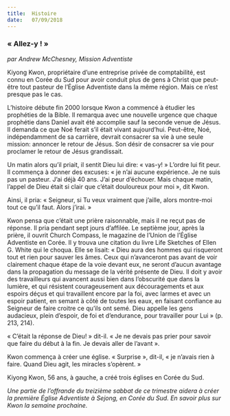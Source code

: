 ```yaml
---
title:  Histoire
date:   07/09/2018
---
```


### « Allez-y ! »

_par Andrew McChesney, Mission Adventiste_

Kiyong Kwon, propriétaire d’une entreprise privée de comptabilité, est connu en Corée du Sud pour avoir conduit plus de gens à Christ que peut-être tout pasteur de l’Église Adventiste dans la même région. Mais ce n’est presque pas le cas.

L’histoire débute fin 2000 lorsque Kwon a commencé à étudier les prophéties de la Bible. Il remarqua avec une nouvelle urgence que chaque prophétie dans Daniel avait été accomplie sauf la seconde venue de Jésus. Il demanda ce que Noé ferait s’il était vivant aujourd’hui. Peut-être, Noé, indépendamment de sa carrière, devrait consacrer sa vie à une seule mission: annoncer le retour de Jésus. Son désir de consacrer sa vie pour proclamer le retour de Jésus grandissait.

Un matin alors qu’il priait, il sentit Dieu lui dire: « vas-y! » L’ordre lui fit peur. Il commença à donner des excuses: « je n’ai aucune expérience. Je ne suis pas un pasteur. J’ai déjà 40 ans. J’ai peur d’échouer. Mais chaque matin, l’appel de Dieu était si clair que c’était douloureux pour moi », dit Kwon.

Ainsi, il pria: « Seigneur, si Tu veux vraiment que j’aille, alors montre-moi tout ce qu’il faut. Alors j’irai. »

Kwon pensa que c’était une prière raisonnable, mais il ne reçut pas de réponse. Il pria pendant sept jours d’affilée. Le septième jour, après la prière, il ouvrit Church Compass, le magazine de l’Union de l’Église Adventiste en Corée. Il y trouva une citation du livre Life Sketches of Ellen G. White qui le choqua. Elle se lisait: « Dieu aura des hommes qui risqueront tout et rien pour sauver les âmes. Ceux qui n’avanceront pas avant de voir clairement chaque étape de la voie devant eux, ne seront d’aucun avantage dans la propagation du message de la vérité présente de Dieu. Il doit y avoir des travailleurs qui avancent aussi bien dans l’obscurité que dans la lumière, et qui résistent courageusement aux découragements et aux espoirs déçus et qui travaillent encore par la foi, avec larmes et avec un espoir patient, en semant à côté de toutes les eaux, en faisant confiance au Seigneur de faire croitre ce qu’ils ont semé. Dieu appelle les gens audacieux, plein d’espoir, de foi et d’endurance, pour travailler pour Lui » (p. 213, 214).

« C’était la réponse de Dieu! » dit-il. « Je ne devais pas prier pour savoir que faire du début à la fin. Je devais aller de l’avant ».

Kwon commença à créer une église. « Surprise », dit-il, « je n’avais rien à faire. Quand Dieu agit, les miracles s’opèrent. »

Kiyong Kwon, 56 ans, à gauche, a créé trois églises en Corée du Sud.

_Une partie de l’offrande du treizième sabbat de ce trimestre aidera à créer la première Église Adventiste à Sejong, en Corée du Sud. En savoir plus sur Kwon la semaine prochaine._